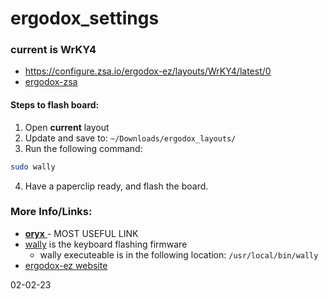 # ergodox_settings

### current is WrKY4

* https://configure.zsa.io/ergodox-ez/layouts/WrKY4/latest/0  
* [ergodox-zsa](https://configure.zsa.io/ergodox-ez/layouts/WrKY4/latest/0 )

#### Steps to flash board:
1. Open __current__ layout
2. Update and save to: `~/Downloads/ergodox_layouts/`
3. Run the following command:  
```bash
sudo wally
```
4. Have a paperclip ready, and flash the board.


### More Info/Links:
* [ __oryx__ ](https://configure.zsa.io/my_layouts ) - MOST USEFUL LINK
* [wally](https://ergodox-ez.com/pages/wally ) is the keyboard flashing firmware 
    * wally executeable is in the following location: `/usr/local/bin/wally`
* [ergodox-ez website](https://ergodox-ez.com/ )


02-02-23
